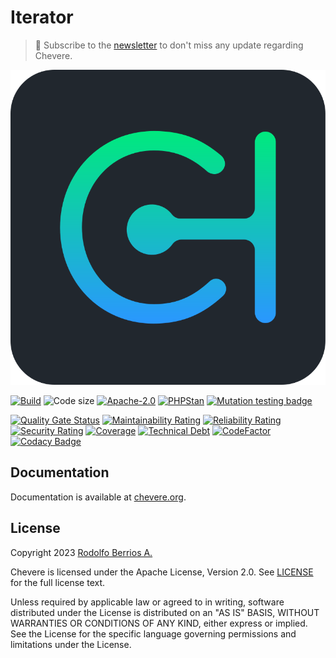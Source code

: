 # Iterator

> 🔔 Subscribe to the [newsletter](https://chv.to/chevere-newsletter) to don't miss any update regarding Chevere.

![Chevere](chevere.svg)

[![Build](https://img.shields.io/github/actions/workflow/status/chevere/iterator/test.yml?branch=1.0&style=flat-square)](https://github.com/chevere/iterator/actions)
![Code size](https://img.shields.io/github/languages/code-size/chevere/iterator?style=flat-square)
[![Apache-2.0](https://img.shields.io/github/license/chevere/iterator?style=flat-square)](LICENSE)
[![PHPStan](https://img.shields.io/badge/PHPStan-level%209-blueviolet?style=flat-square)](https://phpstan.org/)
[![Mutation testing badge](https://img.shields.io/endpoint?style=flat-square&url=https%3A%2F%2Fbadge-api.stryker-mutator.io%2Fgithub.com%2Fchevere%2Fiterator%2F1.0)](https://dashboard.stryker-mutator.io/reports/github.com/chevere/iterator/1.0)

[![Quality Gate Status](https://sonarcloud.io/api/project_badges/measure?project=chevere_iterator&metric=alert_status)](https://sonarcloud.io/dashboard?id=chevere_iterator)
[![Maintainability Rating](https://sonarcloud.io/api/project_badges/measure?project=chevere_iterator&metric=sqale_rating)](https://sonarcloud.io/dashboard?id=chevere_iterator)
[![Reliability Rating](https://sonarcloud.io/api/project_badges/measure?project=chevere_iterator&metric=reliability_rating)](https://sonarcloud.io/dashboard?id=chevere_iterator)
[![Security Rating](https://sonarcloud.io/api/project_badges/measure?project=chevere_iterator&metric=security_rating)](https://sonarcloud.io/dashboard?id=chevere_iterator)
[![Coverage](https://sonarcloud.io/api/project_badges/measure?project=chevere_iterator&metric=coverage)](https://sonarcloud.io/dashboard?id=chevere_iterator)
[![Technical Debt](https://sonarcloud.io/api/project_badges/measure?project=chevere_iterator&metric=sqale_index)](https://sonarcloud.io/dashboard?id=chevere_iterator)
[![CodeFactor](https://www.codefactor.io/repository/github/chevere/iterator/badge)](https://www.codefactor.io/repository/github/chevere/iterator)
[![Codacy Badge](https://app.codacy.com/project/badge/Grade/b956754f8ff04aaa9ca24a6e4cc21661)](https://app.codacy.com/gh/chevere/iterator/dashboard)

## Documentation

Documentation is available at [chevere.org](https://chevere.org/).

## License

Copyright 2023 [Rodolfo Berrios A.](https://rodolfoberrios.com/)

Chevere is licensed under the Apache License, Version 2.0. See [LICENSE](LICENSE) for the full license text.

Unless required by applicable law or agreed to in writing, software distributed under the License is distributed on an "AS IS" BASIS, WITHOUT WARRANTIES OR CONDITIONS OF ANY KIND, either express or implied. See the License for the specific language governing permissions and limitations under the License.
